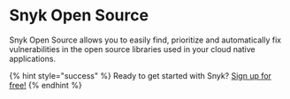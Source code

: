# Snyk Open Source

Snyk Open Source allows you to easily find, prioritize and automatically fix vulnerabilities in the open source libraries used in your cloud native applications.

{% hint style="success" %}
Ready to get started with Snyk? [Sign up for free!](https://snyk.io/login?cta=sign-up&loc=footer&page=support_docs_page)
{% endhint %}

